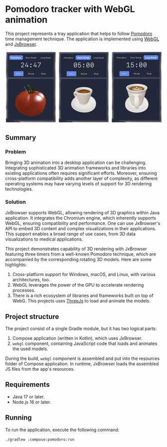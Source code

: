 # Pomodoro tracker with WebGL animation

This project represents a tray application that helps to follow
[Pomodoro][pomodoro-wiki] time management technique. The application 
is implemented using [WebGL][webgl-mdn] and [JxBrowser][jxbrowser].

![screenshot.png](.github/readme-resources/screenshot.png)

[pomodoro-wiki]: https://en.wikipedia.org/wiki/Pomodoro_Technique
[webgl-mdn]: https://developer.mozilla.org/en-US/docs/Web/API/WebGL_API
[jxbrowser]: https://www.teamdev.com/jxbrowser

## Summary

### Problem

Bringing 3D animation into a desktop application can be challenging.
Integrating sophisticated 3D animation frameworks and libraries into existing
applications often requires significant efforts. Moreover, ensuring cross-platform
compatibility adds another layer of complexity, as different operating systems 
may have varying levels of support for 3D rendering technologies.

### Solution

JxBrowser supports WebGL, allowing rendering of 3D graphics within Java application.
It integrates the Chromium engine, which inherently supports WebGL, ensuring 
compatibility and performance. One can use JxBrowser's API to embed 3D content 
and complex visualizations in their applications. This support enables a broad 
range of use cases, from 3D data visualizations to medical applications.

This project demonstrates capability of 3D rendering with JxBrowser featuring
three timers from a well-known Pomodoro technique, which are accompanied by
the corresponding rotating 3D models. Here are some highlights:

1. Cross-platform support for Windows, macOS, and Linux,
   with various architectures, too.
2. WebGL leverages the power of the GPU to accelerate rendering processes.
3. There is a rich ecosystem of libraries and frameworks built on top of WebG.
This projects uses [ThreeJs][three-js] to load and animate the models.

[three-js]: https://github.com/mrdoob/three.js

## Project structure

The project consist of a single Gradle module, but it has two logical parts:

1. Compose application (written in Kotlin), which uses JxBrowser.
2. `webgl` component, containing JavaScript code that loads and animates 
the used models.

During the build, `webgl` component is assembled and put into the resources folder
of Compose application. In runtime, JxBrowser loads the assembled JS files from
the app's resources.

## Requirements

- Java 17 or later.
- Node.js 16 or later.

## Running

To run the application, execute the following command:

```bash
./gradlew :compose:pomodoro:run
```
